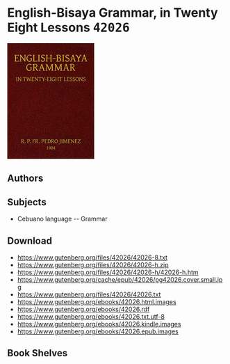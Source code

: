 # English-Bisaya Grammar, in Twenty Eight Lessons <kbd>42026</kbd>

![](./cover.medium.jpg "")

## Authors



## Subjects


 - Cebuano language -- Grammar

## Download


 - https://www.gutenberg.org/files/42026/42026-8.txt
 - https://www.gutenberg.org/files/42026/42026-h.zip
 - https://www.gutenberg.org/files/42026/42026-h/42026-h.htm
 - https://www.gutenberg.org/cache/epub/42026/pg42026.cover.small.jpg
 - https://www.gutenberg.org/files/42026/42026.txt
 - https://www.gutenberg.org/ebooks/42026.html.images
 - https://www.gutenberg.org/ebooks/42026.rdf
 - https://www.gutenberg.org/ebooks/42026.txt.utf-8
 - https://www.gutenberg.org/ebooks/42026.kindle.images
 - https://www.gutenberg.org/ebooks/42026.epub.images

## Book Shelves


